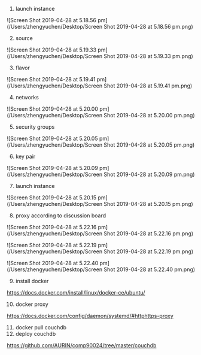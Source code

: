 1. launch instance

![Screen Shot 2019-04-28 at 5.18.56 pm](/Users/zhengyuchen/Desktop/Screen Shot 2019-04-28 at 5.18.56 pm.png)

2. source

![Screen Shot 2019-04-28 at 5.19.33 pm](/Users/zhengyuchen/Desktop/Screen Shot 2019-04-28 at 5.19.33 pm.png)

3. flavor

![Screen Shot 2019-04-28 at 5.19.41 pm](/Users/zhengyuchen/Desktop/Screen Shot 2019-04-28 at 5.19.41 pm.png)

4. networks

![Screen Shot 2019-04-28 at 5.20.00 pm](/Users/zhengyuchen/Desktop/Screen Shot 2019-04-28 at 5.20.00 pm.png)

5. security groups

![Screen Shot 2019-04-28 at 5.20.05 pm](/Users/zhengyuchen/Desktop/Screen Shot 2019-04-28 at 5.20.05 pm.png)

6. key pair

![Screen Shot 2019-04-28 at 5.20.09 pm](/Users/zhengyuchen/Desktop/Screen Shot 2019-04-28 at 5.20.09 pm.png)



7. launch instance

![Screen Shot 2019-04-28 at 5.20.15 pm](/Users/zhengyuchen/Desktop/Screen Shot 2019-04-28 at 5.20.15 pm.png)

8. proxy according to discussion board

![Screen Shot 2019-04-28 at 5.22.16 pm](/Users/zhengyuchen/Desktop/Screen Shot 2019-04-28 at 5.22.16 pm.png)

![Screen Shot 2019-04-28 at 5.22.19 pm](/Users/zhengyuchen/Desktop/Screen Shot 2019-04-28 at 5.22.19 pm.png)

![Screen Shot 2019-04-28 at 5.22.40 pm](/Users/zhengyuchen/Desktop/Screen Shot 2019-04-28 at 5.22.40 pm.png)

9. install docker

<https://docs.docker.com/install/linux/docker-ce/ubuntu/>

10. docker proxy

<https://docs.docker.com/config/daemon/systemd/#httphttps-proxy>

11. docker pull couchdb
12. deploy couchdb

<https://github.com/AURIN/comp90024/tree/master/couchdb>